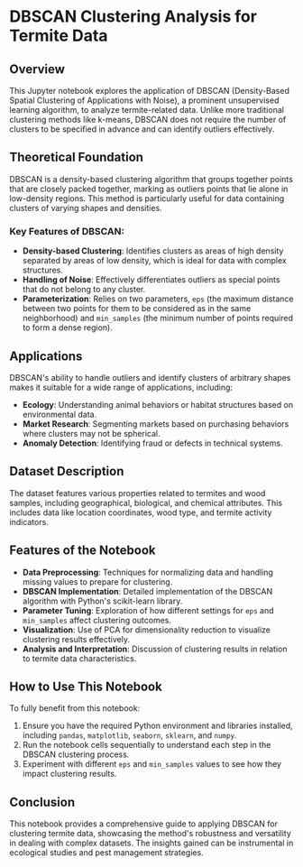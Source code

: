 # DBSCAN Clustering Analysis for Termite Data

## Overview
This Jupyter notebook explores the application of DBSCAN (Density-Based Spatial Clustering of Applications with Noise), a prominent unsupervised learning algorithm, to analyze termite-related data. Unlike more traditional clustering methods like k-means, DBSCAN does not require the number of clusters to be specified in advance and can identify outliers effectively.

## Theoretical Foundation
DBSCAN is a density-based clustering algorithm that groups together points that are closely packed together, marking as outliers points that lie alone in low-density regions. This method is particularly useful for data containing clusters of varying shapes and densities.

### Key Features of DBSCAN:
- **Density-based Clustering**: Identifies clusters as areas of high density separated by areas of low density, which is ideal for data with complex structures.
- **Handling of Noise**: Effectively differentiates outliers as special points that do not belong to any cluster.
- **Parameterization**: Relies on two parameters, `eps` (the maximum distance between two points for them to be considered as in the same neighborhood) and `min_samples` (the minimum number of points required to form a dense region).

## Applications
DBSCAN's ability to handle outliers and identify clusters of arbitrary shapes makes it suitable for a wide range of applications, including:
- **Ecology**: Understanding animal behaviors or habitat structures based on environmental data.
- **Market Research**: Segmenting markets based on purchasing behaviors where clusters may not be spherical.
- **Anomaly Detection**: Identifying fraud or defects in technical systems.

## Dataset Description
The dataset features various properties related to termites and wood samples, including geographical, biological, and chemical attributes. This includes data like location coordinates, wood type, and termite activity indicators.

## Features of the Notebook
- **Data Preprocessing**: Techniques for normalizing data and handling missing values to prepare for clustering.
- **DBSCAN Implementation**: Detailed implementation of the DBSCAN algorithm with Python's scikit-learn library.
- **Parameter Tuning**: Exploration of how different settings for `eps` and `min_samples` affect clustering outcomes.
- **Visualization**: Use of PCA for dimensionality reduction to visualize clustering results effectively.
- **Analysis and Interpretation**: Discussion of clustering results in relation to termite data characteristics.

## How to Use This Notebook
To fully benefit from this notebook:
1. Ensure you have the required Python environment and libraries installed, including `pandas`, `matplotlib`, `seaborn`, `sklearn`, and `numpy`.
2. Run the notebook cells sequentially to understand each step in the DBSCAN clustering process.
3. Experiment with different `eps` and `min_samples` values to see how they impact clustering results.

## Conclusion
This notebook provides a comprehensive guide to applying DBSCAN for clustering termite data, showcasing the method's robustness and versatility in dealing with complex datasets. The insights gained can be instrumental in ecological studies and pest management strategies.

